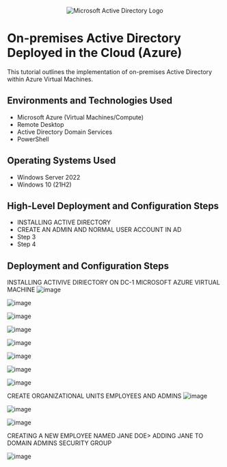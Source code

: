 <p align="center">
<img src="https://i.imgur.com/pU5A58S.png" alt="Microsoft Active Directory Logo"/>
</p>

<h1>On-premises Active Directory Deployed in the Cloud (Azure)</h1>
This tutorial outlines the implementation of on-premises Active Directory within Azure Virtual Machines.<br />






<h2>Environments and Technologies Used</h2>

- Microsoft Azure (Virtual Machines/Compute)
- Remote Desktop
- Active Directory Domain Services
- PowerShell

<h2>Operating Systems Used </h2>

- Windows Server 2022
- Windows 10 (21H2)

<h2>High-Level Deployment and Configuration Steps</h2>

- INSTALLING ACTIVE DIRECTORY 
- CREATE AN ADMIN AND NORMAL USER ACCOUNT IN AD
- Step 3
- Step 4

<h2>Deployment and Configuration Steps</h2>


INSTALLING ACTIVIVE DIRIECTORY ON DC-1 MICROSOFT AZURE VIRTUAL MACHINE 
![image](https://github.com/elijahstrozier/configure-ad/assets/161254320/4e43ef2e-af7a-4728-8390-13de159a4176)

![image](https://github.com/elijahstrozier/configure-ad/assets/161254320/f94e773e-dee6-4431-b6c5-3e32429deb31)

![image](https://github.com/elijahstrozier/configure-ad/assets/161254320/064960d6-07db-4ba1-b5c3-33549ff7b926)

![image](https://github.com/elijahstrozier/configure-ad/assets/161254320/afb7aacb-77af-466b-91dd-78a676e9308a)

![image](https://github.com/elijahstrozier/configure-ad/assets/161254320/791ae9fa-4143-4dce-84e1-ed30ea59932c)

![image](https://github.com/elijahstrozier/configure-ad/assets/161254320/c70ad696-9188-462d-b049-81fb3cf77e67)

![image](https://github.com/elijahstrozier/configure-ad/assets/161254320/dc9452c8-fb02-48f2-b628-0a74a46d6f3d)

![image](https://github.com/elijahstrozier/configure-ad/assets/161254320/bef5fed6-a4b8-4aac-afa6-e6a1004843ae)

CREATE ORGANIZATIONAL UNITS EMPLOYEES AND ADMINS
![image](https://github.com/elijahstrozier/configure-ad/assets/161254320/424b7515-71f6-4659-87e8-c0516ac7de0a)

![image](https://github.com/elijahstrozier/configure-ad/assets/161254320/7fd87cae-724e-4c8f-aa2f-51e4622f330f)

![image](https://github.com/elijahstrozier/configure-ad/assets/161254320/2ab84712-c04a-4574-8d0b-71ff622a1fba)

CREATING A NEW EMPLOYEE NAMED JANE DOE> ADDING JANE TO DOMAIN ADMINS SECURITY GROUP

![image](https://github.com/elijahstrozier/configure-ad/assets/161254320/73565626-e45b-4861-8842-3dc1bb52d9e4)
























